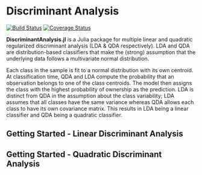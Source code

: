 # Discriminant Analysis

[![Build Status](https://travis-ci.org/trthatcher/DiscriminantAnalysis.jl.svg?branch=master)](https://travis-ci.org/trthatcher/DiscriminantAnalysis.jl)
[![Coverage Status](https://coveralls.io/repos/trthatcher/DiscriminantAnalysis.jl/badge.svg?branch=master&service=github)](https://coveralls.io/github/trthatcher/DiscriminantAnalysis.jl?branch=master)

**DiscriminantAnalysis.jl** is a Julia package for multiple linear and quadratic 
regularized discriminant analysis (LDA & QDA respectively). LDA and QDA are
distribution-based classifiers that make the (strong) assumption that the 
underlying data follows a multivariate normal distribution. 

Each class in the sample is fit to a normal distribution with its own centroid.
At classification time, QDA and LDA compute the probability that an observation
belongs to one of the class centroids. The model then assigns the class with the
highest probability of ownership as the prediction. LDA is distinct from QDA in
the assumption about the class variability; LDA assumes that all classes have
the same variance whereas QDA allows each class to have its own covariance
matrix. This results in LDA being a linear classifier and QDA being a quadratic
classifier.

## Getting Started - Linear Discriminant Analysis

## Getting Started - Quadratic Discriminant Analysis
